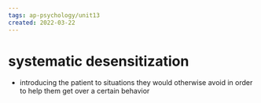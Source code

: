 ```yaml
---
tags: ap-psychology/unit13 
created: 2022-03-22
---
```


# systematic desensitization

- introducing the patient to situations they would otherwise avoid in order to help them get over a certain behavior 
